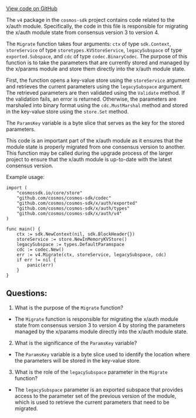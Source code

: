 [View code on GitHub](https://github.com/cosmos/cosmos-sdk.git/x/auth/migrations/v4/migrate.go)

The `v4` package in the `cosmos-sdk` project contains code related to the x/auth module. Specifically, the code in this file is responsible for migrating the x/auth module state from consensus version 3 to version 4. 

The `Migrate` function takes four arguments: `ctx` of type `sdk.Context`, `storeService` of type `storetypes.KVStoreService`, `legacySubspace` of type `exported.Subspace`, and `cdc` of type `codec.BinaryCodec`. The purpose of this function is to take the parameters that are currently stored and managed by the x/params module and store them directly into the x/auth module state. 

First, the function opens a key-value store using the `storeService` argument and retrieves the current parameters using the `legacySubspace` argument. The retrieved parameters are then validated using the `Validate` method. If the validation fails, an error is returned. Otherwise, the parameters are marshaled into binary format using the `cdc.MustMarshal` method and stored in the key-value store using the `store.Set` method. 

The `ParamsKey` variable is a byte slice that serves as the key for the stored parameters. 

This code is an important part of the x/auth module as it ensures that the module state is properly migrated from one consensus version to another. This function may be called during the upgrade process of the larger project to ensure that the x/auth module is up-to-date with the latest consensus version. 

Example usage:

```
import (
    "cosmossdk.io/core/store"
    "github.com/cosmos/cosmos-sdk/codec"
    "github.com/cosmos/cosmos-sdk/x/auth/exported"
    "github.com/cosmos/cosmos-sdk/x/auth/types"
    "github.com/cosmos/cosmos-sdk/x/auth/v4"
)

func main() {
    ctx := sdk.NewContext(nil, sdk.BlockHeader{})
    storeService := store.NewInMemoryKVStore()
    legacySubspace := types.DefaultParamspace
    cdc := codec.New()
    err := v4.Migrate(ctx, storeService, legacySubspace, cdc)
    if err != nil {
        panic(err)
    }
}
```
## Questions: 
 1. What is the purpose of the `Migrate` function?
- The `Migrate` function is responsible for migrating the x/auth module state from consensus version 3 to version 4 by storing the parameters managed by the x/params module directly into the x/auth module state.

2. What is the significance of the `ParamsKey` variable?
- The `ParamsKey` variable is a byte slice used to identify the location where the parameters will be stored in the key-value store.

3. What is the role of the `legacySubspace` parameter in the `Migrate` function?
- The `legacySubspace` parameter is an exported subspace that provides access to the parameter set of the previous version of the module, which is used to retrieve the current parameters that need to be migrated.